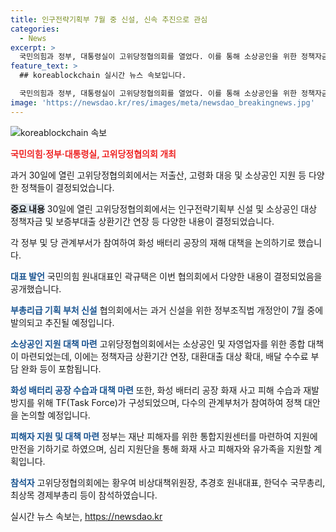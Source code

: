 ```yaml
---
title: 인구전략기획부 7월 중 신설, 신속 추진으로 관심
categories:
  - News
excerpt: >
  국민의힘과 정부, 대통령실이 고위당정협의회를 열었다. 이를 통해 소상공인을 위한 정책자금 및 보증부 대출 상환기간이 연장되고, 화성 배터리 공장 화재 피해를 위한 TF가 구성될 예정이다. 또한 저출산, 고령화 대응을 위한 인구전략기획부 신설을 위한 정부조직법 개정안이 7월 중 발의될 예정이며, 소상공인을 위한 종합 대책도 마련되었다. 이에 대한 자세한 내용과 향후 추진 일정은 아래 링크에서 확인할 수 있다. (자세한 내용 보기)
feature_text: >
  ## koreablockchain 실시간 뉴스 속보입니다.

  국민의힘과 정부, 대통령실이 고위당정협의회를 열었다. 이를 통해 소상공인을 위한 정책자금 및 보증부 대출 상환기간이 연장되고, 화성 배터리 공장 화재 피해를 위한 TF가 구성될 예정이다. 또한 저출산, 고령화 대응을 위한 인구전략기획부 신설을 위한 정부조직법 개정안이 7월 중 발의될 예정이며, 소상공인을 위한 종합 대책도 마련되었다. 이에 대한 자세한 내용과 향후 추진 일정은 아래 링크에서 확인할 수 있다. (자세한 내용 보기)
image: 'https://newsdao.kr/res/images/meta/newsdao_breakingnews.jpg'
---
```


<p><img src="https://newsdao.kr/res/images/meta/newsdao_breakingnews.jpg" alt="koreablockchain 속보" /></p>

<p><b><span style="color: #ee2323;">국민의힘·정부·대통령실, 고위당정협의회 개최</span></b></p>

<p>과거 30일에 열린 고위당정협의회에서는 저출산, 고령화 대응 및 소상공인 지원 등 다양한 정책들이 결정되었습니다.</p>

<p><b><span style="background-color: #21538527;">중요 내용</span></b>
30일에 열린 고위당정협의회에서는 인구전략기획부 신설 및 소상공인 대상 정책자금 및 보증부대출 상환기간 연장 등 다양한 내용이 결정되었습니다.</p>

<p>각 정부 및 당 관계부서가 참여하여 화성 배터리 공장의 재해 대책을 논의하기로 했습니다.</p>

<p><b><span style="color: #1a5490;">대표 발언</span></b>
국민의힘 원내대표인 곽규택은 이번 협의회에서 다양한 내용이 결정되었음을 공개했습니다.</p>

<p><b><span style="color: #1a5490;">부총리급 기획 부처 신설</span></b>
협의회에서는 과거 신설을 위한 정부조직법 개정안이 7월 중에 발의되고 추진될 예정입니다.</p>

<p><b><span style="color: #1a5490;">소상공인 지원 대책 마련</span></b>
고위당정협의회에서는 소상공인 및 자영업자를 위한 종합 대책이 마련되었는데, 이에는 정책자금 상환기간 연장, 대환대출 대상 확대, 배달 수수료 부담 완화 등이 포함됩니다.</p>

<p><b><span style="color: #1a5490;">화성 배터리 공장 수습과 대책 마련</span></b>
또한, 화성 배터리 공장 화재 사고 피해 수습과 재발 방지를 위해 TF(Task Force)가 구성되었으며, 다수의 관계부처가 참여하여 정책 대안을 논의할 예정입니다.</p>

<p><b><span style="color: #1a5490;">피해자 지원 및 대책 마련</span></b>
정부는 재난 피해자를 위한 통합지원센터를 마련하여 지원에 만전을 기하기로 하였으며, 심리 지원단을 통해 화재 사고 피해자와 유가족을 지원할 계획입니다.</p>

<p><b><span style="color: #1a5490;">참석자</span></b>
고위당정협의회에는 황우여 비상대책위원장, 추경호 원내대표, 한덕수 국무총리, 최상목 경제부총리 등이 참석하였습니다.</p>
실시간 뉴스 속보는, <a href="https://newsdao.kr" rel="dofollow">https://newsdao.kr</a>


